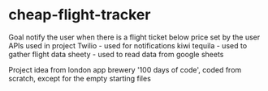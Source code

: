 # cheap-flight-tracker
Goal
    notify the user when there is a flight ticket below price set by the user
APIs used in project
    Twilio - used for notifications
    kiwi tequila - used to gather flight data
    sheety - used to read data from google sheets
    
Project idea from london app brewery '100 days of code', coded from scratch, except for the empty starting files
